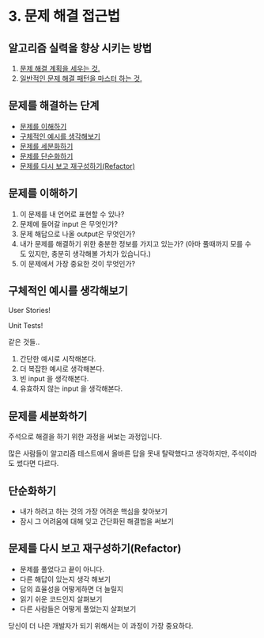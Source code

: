 # 3. 문제 해결 접근법

## 알고리즘 실력을 향상 시키는 방법

1. [문제 해결 계획을 세우는 것.](#문제를-해결하는-단계)
2. [일반적인 문제 해결 패턴을 마스터 하는 것.](#문제-해결-패턴)

## 문제를 해결하는 단계

- [문제를 이해하기](#문제를-이해하기)
- [구체적인 예시를 생각해보기](#구체적인-예시를-생각해보기)
- [문제를 세분화하기](#문제를-세분화하기)
- [문제를 단순화하기](#단순화하기)
- [문제를 다시 보고 재구성하기(Refactor)](#문제를-다시-보고-재구성하기refactor)

## 문제를 이해하기
1. 이 문제를 내 언어로 표현할 수 있나?
2. 문제에 들어갈 input 은 무엇인가?
3. 문제 해답으로 나올 output은 무엇인가?
4. 내가 문제를 해결하기 위한 충분한 정보를 가지고 있는가? (아마 풀때까지 모를 수도 있지만, 충분히 생각해볼 가치가 있습니다.)
5. 이 문제에서 가장 중요한 것이 무엇인가?

## 구체적인 예시를 생각해보기

User Stories!

Unit Tests!

같은 것들..

1. 간단한 예시로 시작해본다.
2. 더 복잡한 예시로 생각해본다.
3. 빈 input 을 생각해본다.
4. 유효하지 않는 input 을 생각해본다.

## 문제를 세분화하기
주석으로 해결을 하기 위한 과정을 써보는 과정입니다.

많은 사람들이 알고리즘 테스트에서 올바른 답을 못내 탈락했다고 생각하지만, 주석이라도 썼다면 다르다.

## 단순화하기
- 내가 하려고 하는 것의 가장 어려운 핵심을 찾아보기
- 잠시 그 어려움에 대해 잊고 간단화된 해결법을 써보기

## 문제를 다시 보고 재구성하기(Refactor)
- 문제를 풀었다고 끝이 아니다.
- 다른 해답이 있는지 생각 해보기
- 답의 효율성을 어떻게하면 더 늘릴지
- 읽기 쉬운 코드인지 살펴보기
- 다른 사람들은 어떻게 풀었는지 살펴보기

당신이 더 나은 개발자가 되기 위해서는 이 과정이 가장 중요하다.
